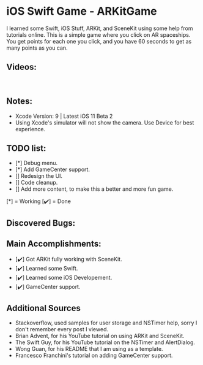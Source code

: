 # iOS Swift Game - ARKitGame
I learned some Swift, iOS Stuff, ARKit, and SceneKit using some help from tutorials online. This is a simple game where you click on AR spaceships. You get points for each one you click, and you have 60 seconds to get as many points as you can.

## Videos:
<p>

</p><br>

## Notes:
- Xcode Version: 9 | Latest iOS 11 Beta 2
- Using Xcode's simulator will not show the camera. Use Device for best experience.

## TODO list:
  - [*] Debug menu.
  - [*] Add GameCenter support.
  - [] Redesign the UI.
  - [] Code cleanup.
  - [] Add more content, to make this a better and more fun game.

[*] = Working [✔️] = Done

## Discovered Bugs:

## Main Accomplishments:
- [✔️] Got ARKit fully working with SceneKit.
- [✔️] Learned some Swift.
- [✔️] Learned some iOS Developement.
- [✔️] GameCenter support.

## Additional Sources
- Stackoverflow, used samples for user storage and NSTimer help, sorry I don't remember every post I viewed.
- Brian Advent, for his YouTube tutorial on using ARKit and SceneKit.
- The Swift Guy, for his YouTube tutorial on the NSTimer and AlertDialog.
- Wong Guan, for his README that I am using as a template.
- Francesco Franchini's tutorial on adding GameCenter support.
